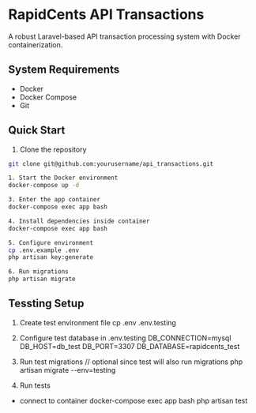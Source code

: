 # RapidCents API Transactions

A robust Laravel-based API transaction processing system with Docker containerization.

## System Requirements

- Docker
- Docker Compose
- Git

## Quick Start

1. Clone the repository
```bash
git clone git@github.com:yourusername/api_transactions.git

1. Start the Docker environment
docker-compose up -d

3. Enter the app container
docker-compose exec app bash

4. Install dependencies inside container
docker-compose exec app bash

5. Configure environment
cp .env.example .env
php artisan key:generate

6. Run migrations
php artisan migrate
```
## Tessting Setup

1. Create test environment file
cp .env .env.testing

2. Configure test database in .env.testing
DB_CONNECTION=mysql
DB_HOST=db_test
DB_PORT=3307
DB_DATABASE=rapidcents_test

3. Run test migrations // optional since test will also run migrations
php artisan migrate --env=testing

4. Run tests
- connect to container
docker-compose exec app bash
php artisan test
